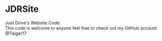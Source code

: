 # JDRSite
Just Drive's Website Code.<br>
This code is welcome to anyone feel free to check out my GitHub account<br>
@Taigar17
